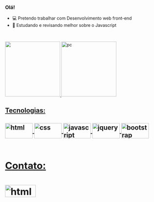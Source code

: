 ### Olá!


- 💻 Pretendo trabalhar com Desenvolvimento web front-end
- 📜 Estudando e revisando melhor sobre o Javascript

<br><div>
  <a href="https://github.com/Jr-Davi">
    <img height="180em" src="https://github-readme-stats.vercel.app/api?username=Jr-Davi&count_private=true&show_icons=true&theme=dark">
    <img alt="pc" height="180" width="180" src="https://media.giphy.com/media/PmAjqmm4beKervYzFr/giphy.gif?cid=ecf05e47q7oqoxms4njy10vd0t7nopx7pnt3n654mqq15kb9&rid=giphy.gif&ct=g">
</div>

<h2>Tecnologias:<h2>
<div style="display: inline_block">
  <img align="center" alt="html" height="50" width="90" src="https://cdn.jsdelivr.net/gh/devicons/devicon/icons/html5/html5-original.svg">
  <img align="center" alt="css" height="50" width="90" src="https://cdn.jsdelivr.net/gh/devicons/devicon/icons/css3/css3-original.svg">
  <img align="center" alt="javascript" height="50" width="90" src="https://cdn.jsdelivr.net/gh/devicons/devicon/icons/javascript/javascript-original.svg">
  <img align="center" alt="jquery" height="50" width="90" src="https://cdn.jsdelivr.net/gh/devicons/devicon/icons/jquery/jquery-plain-wordmark.svg">
  <img align="center" alt="bootstrap" height="50" width="90" src="https://cdn.jsdelivr.net/gh/devicons/devicon/icons/bootstrap/bootstrap-plain-wordmark.svg"><br><br>
  
<h2>Contato:<h2>
  <a href="https://www.linkedin.com/in/davi-santana-da-silva-junior-556475181?            lipi=urn%3Ali%3Apage%3Ad_flagship3_profile_view_base_contact_details%3BCgnNXF9cT6WsC3haDtZmeg%3D%3D">
   <img align="center" alt="html" height="40" width="100" src="https://cdn.jsdelivr.net/gh/devicons/devicon/icons/linkedin/linkedin-original.svg">
  </a>

